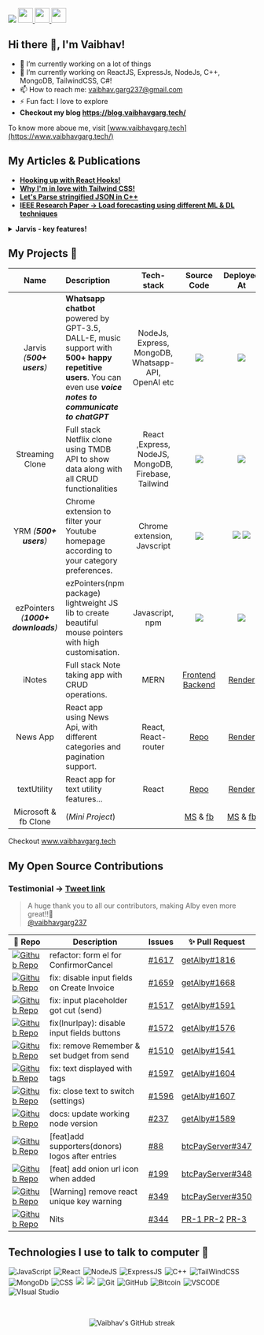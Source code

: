 ![](https://komarev.com/ghpvc/?username=vaibhavgarg237&color=green)
<a href="https://vaibhavgarg.me">
<img src="https://media.giphy.com/media/hvRJCLFzcasrR4ia7z/giphy.gif" width="30px">
<img src="https://emojis.slackmojis.com/emojis/images/1531849430/4246/blob-sunglasses.gif?1531849430" width="30"/>
</a><img src="https://media.giphy.com/media/WUlplcMpOCEmTGBtBW/giphy.gif" style='display:inline;' width="30">

## Hi there 👋, I'm Vaibhav!

- 🔭 I’m currently working on a lot of things
- 🌱 I’m currently working on ReactJS, ExpressJs, NodeJs, C++, MongoDB, TailwindCSS, C#!
- 📫 How to reach me: vaibhav.garg237@gmail.com
- ⚡ Fun fact: I love to explore
- <b> Checkout my blog https://blog.vaibhavgarg.tech/ </b>

To know more aboue me, visit [www.vaibhavgarg.tech](https://www.vaibhavgarg.tech/)

<!-- - 🤔 I’m looking for remote job! -->

## My Articles & Publications

- <a href="https://blog.vaibhavgarg.tech/react-hooks"> <b> Hooking up with React Hooks! </b> </a>
- <a href="https://blog.vaibhavgarg.tech/why-im-in-love-with-tailwind-css"> <b> Why I'm in love with Tailwind CSS!</b> </a>
- <a href="https://blog.vaibhavgarg.tech/parse-json-cpp"> <b> Let's Parse stringified JSON in C++ </b> </a>
- <a href="https://ieeexplore.ieee.org/document/9498349"> <b> IEEE Research Paper -> Load forecasting using different ML & DL techniques </b> </a>

<details >
<summary><strong>Jarvis - key features!</strong></summary>
- Chat directly with <b>GPT-3.5</b> (chatGPT) on WhatsApp </br>
- Use <b>voice notes to communicate with chatGPT</b> </br>
- Enjoy <b>AI images</b> by simply adding the "image" keyword to your prompt </br>
- And while Jarvis supports <b>music</b>, I've disabled this feature. </br>
</details>

## My Projects 🌱

|                Name                | Description                                                                                                                                                       |                     Tech-stack                      |                                                                                                  Source Code                                                                                                  |                                                                                                                                                                                                                                                          Deployed At                                                                                                                                                                                                                                                          |                                                                                                               Demo Video                                                                                                                |
| :--------------------------------: | :---------------------------------------------------------------------------------------------------------------------------------------------------------------- | :-------------------------------------------------: | :-----------------------------------------------------------------------------------------------------------------------------------------------------------------------------------------------------------: | :---------------------------------------------------------------------------------------------------------------------------------------------------------------------------------------------------------------------------------------------------------------------------------------------------------------------------------------------------------------------------------------------------------------------------------------------------------------------------------------------------------------------------: | :-------------------------------------------------------------------------------------------------------------------------------------------------------------------------------------------------------------------------------------: |
|     Jarvis _(**500+ users**)_      | **Whatsapp chatbot** powered by GPT-3.5, DALL-E, music support with **500+ happy repetitive users**. You can even use **_voice notes to communicate to chatGPT_** | NodeJs, Express, MongoDB, Whatsapp-API, OpenAI etc  |  <a href="https://github.com/vaibhavgarg237/wrath-of-AI" target="_blank"><img style="border-radius: 8%;" src="https://img.shields.io/badge/CODE-4eb6d0?style=for-the-badge&logo=github&logoColor=black"></a>  |                                                                                                                                                       <a href="https://wa.me/917701908368?text=Hi%20Jarvis" target="_blank"><img style="border-radius: 8%;"  src="https://img.shields.io/badge/WhatsApp-25D366?style=for-the-badge&logo=whatsapp&logoColor=white"></a>                                                                                                                                                        |                                  <a href="https://youtu.be/vw_AfDqt-kw" target="_blank"><img   src="https://img.shields.io/badge/YouTube-FF0000?style=for-the-badge&logo=youtube&logoColor=white"></a>                                  |
|          Streaming Clone           | Full stack Netflix clone using TMDB API to show data along with all CRUD functionalities                                                                          | React ,Express, NodeJS, MongoDB, Firebase, Tailwind | <a href="https://github.com/vaibhavgarg237/netflixClone" target="_blank"><img style="border-radius: 8%;"  src="https://img.shields.io/badge/CODE-4eb6d0?style=for-the-badge&logo=github&logoColor=black"></a> |                                                                                                                                                                    <a href="https://streamingclone.onrender.com/" target="_blank"><img style="border-radius: 8%;"  src="https://img.shields.io/badge/-website-green?style=for-the-badge&color=f16059"></a>                                                                                                                                                                    |                                  <a href="https://youtu.be/sYHnb4pkVzo" target="_blank"><img   src="https://img.shields.io/badge/YouTube-FF0000?style=for-the-badge&logo=youtube&logoColor=white"></a>                                  |
|       YRM _(**500+ users**)_       | Chrome extension to filter your Youtube homepage according to your category preferences.                                                                          |             Chrome extension, Javscript             |     <a href="https://github.com/vaibhavgarg237/Youtube-Recommendation-Modifier" target="_blank"><img  src="https://img.shields.io/badge/CODE-4eb6d0?style=for-the-badge&logo=github&logoColor=black"></a>     | <a href="https://microsoftedge.microsoft.com/addons/detail/youtube-recommendation-mo/lifhdhloggjmjfbhbgnjfjbhjfidinol" target="_blank"><img   src="https://img.shields.io/badge/Microsoft_Edge-0078D7?style=for-the-badge&logo=Microsoft-edge&logoColor=white"></a> <a href="https://chrome.google.com/webstore/detail/youtube-recommendation-mo/okiekjodafhephhckglfhcbamodkdibo" target="_blank"><img   src="https://img.shields.io/badge/Google_chrome-4285F4?style=for-the-badge&logo=Google-chrome&logoColor=white"></a> |                                  <a href="https://youtu.be/S_7y7j_Z8v0" target="_blank"><img   src="https://img.shields.io/badge/YouTube-FF0000?style=for-the-badge&logo=youtube&logoColor=white"></a>                                  |
| ezPointers _(**1000+ downloads**)_ | ezPointers(npm package) lightweight JS lib to create beautiful mouse pointers with high customisation.                                                            |                   Javascript, npm                   |               <a href="https://github.com/vaibhavgarg237/ezPointers" target="_blank"><img  src="https://img.shields.io/badge/CODE-4eb6d0?style=for-the-badge&logo=github&logoColor=black"></a>                |                                                                                                                                                                           <a href="https://www.npmjs.com/package/ezpointers" target="_blank"><img   src="https://img.shields.io/badge/npm-CB3837?style=for-the-badge&logo=npm&logoColor=white"></a>                                                                                                                                                                           | [Round Eg](https://user-images.githubusercontent.com/67408018/202010052-7701596a-50a8-4e2d-ac29-c02f71c4152b.mp4) & [Shooter Eg](https://user-images.githubusercontent.com/67408018/202190510-d876f5c7-98a7-4fbe-b9b0-1d8d7462d6db.mp4) |
|               iNotes               | Full stack Note taking app with CRUD operations.                                                                                                                  |                        MERN                         |                                           [Frontend](https://github.com/vaibhavgarg237/iNotes-frontend) [Backend](https://github.com/vaibhavgarg237/iNotes-backend)                                           |                                                                                                                                                                                                                                        [Render](https://inotes-frontend.onrender.com)                                                                                                                                                                                                                                         |                                                                                                                  []()                                                                                                                   |
|              News App              | React app using News Api, with different categories and pagination support.                                                                                       |                 React, React-router                 |                                                                               [Repo](https://github.com/vaibhavgarg237/newsapp)                                                                               |                                                                                                                                                                                                                                         [Render](https://newsapp-vggs.onrender.com/)                                                                                                                                                                                                                                          |                                                                                                                  []()                                                                                                                   |
|            textUtility             | React app for text utility features...                                                                                                                            |                        React                        |                                                                             [Repo](https://github.com/vaibhavgarg237/textUtility)                                                                             |                                                                                                                                                                                                                                       [Render](https://text-utils-react.onrender.com/)                                                                                                                                                                                                                                        |                                                           [Demo Video](https://user-images.githubusercontent.com/67408018/185799400-fa266e62-fdf8-478e-85ae-f14508e20fa7.mp4)                                                           |
|        Microsoft & fb Clone        | (_Mini Project_)                                                                                                                                                  |                                                     |                                                [MS](https://github.com/vaibhavgarg237/microsoftClone) & [fb](https://github.com/vaibhavgarg237/facebookClone)                                                 |                                                                                                                                                                                                                        [MS](https://mstailwind.onrender.com/) & [fb](https://fbtailwind.onrender.com/)                                                                                                                                                                                                                        |                                                                                                                  []()                                                                                                                   |

Checkout www.vaibhavgarg.tech

## My Open Source Contributions

### Testimonial -> <a href="https://twitter.com/getAlby/status/1605571133457149952?s=20">Tweet link</a>

<blockquote class="twitter-tweet">
  <p lang="en" dir="ltr">A huge thank you to all our contributors, making Alby even more great!!🚀<br>
  <a href="https://twitter.com/vaibhavgarg237">@vaibhavgarg237</a></p>
</blockquote>

| 🎁 Repo                                                                                                                                                                              | Description                                      | Issues                                                                        | ✨ Pull Request                                                                                                                                                                                                                                                        |
| ------------------------------------------------------------------------------------------------------------------------------------------------------------------------------------ | ------------------------------------------------ | ----------------------------------------------------------------------------- | ---------------------------------------------------------------------------------------------------------------------------------------------------------------------------------------------------------------------------------------------------------------------- |
| [![Github Repo](https://img.shields.io/badge/getAlby-lightning--browser--extension-blue?style=flat-square)](https://github.com/getAlby/lightning-browser-extension)                  | refactor: form el for ConfirmorCancel            | [#1617](https://github.com/getAlby/lightning-browser-extension/issues/1617)   | [getAlby#1816](https://github.com/getAlby/lightning-browser-extension/pull/1816)                                                                                                                                                                                       |
| [![Github Repo](https://img.shields.io/badge/getAlby-lightning--browser--extension-blue?style=flat-square)](https://github.com/getAlby/lightning-browser-extension)                  | fix: disable input fields on Create Invoice      | [#1659](https://github.com/getAlby/lightning-browser-extension/issues/1659)   | [getAlby#1668](https://github.com/getAlby/lightning-browser-extension/pull/1668)                                                                                                                                                                                       |
| [![Github Repo](https://img.shields.io/badge/getAlby-lightning--browser--extension-blue?style=flat-square)](https://github.com/getAlby/lightning-browser-extension)                  | fix: input placeholder got cut (send)            | [#1517](https://github.com/getAlby/lightning-browser-extension/issues/1517)   | [getAlby#1591](https://github.com/getAlby/lightning-browser-extension/pull/1591)                                                                                                                                                                                       |
| [![Github Repo](https://img.shields.io/badge/getAlby-lightning--browser--extension-blue?style=flat-square)](https://github.com/getAlby/lightning-browser-extension)                  | fix(lnurlpay): disable input fields buttons      | [#1572](https://github.com/getAlby/lightning-browser-extension/issues/1572)   | [getAlby#1576](https://github.com/getAlby/lightning-browser-extension/pull/1576)                                                                                                                                                                                       |
| [![Github Repo](https://img.shields.io/badge/getAlby-lightning--browser--extension-blue?style=flat-square)](https://github.com/getAlby/lightning-browser-extension)                  | fix: remove Remember & set budget from send      | [#1510](https://github.com/getAlby/lightning-browser-extension/issues/1510)   | [getAlby#1541](https://github.com/getAlby/lightning-browser-extension/pull/1541)                                                                                                                                                                                       |
| [![Github Repo](https://img.shields.io/badge/getAlby-lightning--browser--extension-blue?style=flat-square)](https://github.com/getAlby/lightning-browser-extension)                  | fix: text displayed with tags                    | [#1597](https://github.com/getAlby/lightning-browser-extension/issues/1597)   | [getAlby#1604](https://github.com/getAlby/lightning-browser-extension/pull/1604)                                                                                                                                                                                       |
| [![Github Repo](https://img.shields.io/badge/getAlby-lightning--browser--extension-blue?style=flat-square)](https://github.com/getAlby/lightning-browser-extension)                  | fix: close text to switch (settings)             | [#1596](https://github.com/getAlby/lightning-browser-extension/issues/1596)   | [getAlby#1607](https://github.com/getAlby/lightning-browser-extension/pull/1607)                                                                                                                                                                                       |
| [![Github Repo](https://img.shields.io/badge/getAlby-lightning--browser--extension-blue?style=flat-square)](https://github.com/getAlby/lightning-browser-extension)                  | docs: update working node version                | [#237](https://github.com/getAlby/lightning-browser-extension/issues/237)     | [getAlby#1589](https://github.com/getAlby/lightning-browser-extension/pull/1589)                                                                                                                                                                                       |
| [![Github Repo](https://img.shields.io/badge/btcpayserver-directory.btcpayserver.org-blue?style=flat-square)](https://github.com/btcpayserver/directory.btcpayserver.org/)           | [feat]add supporters(donors) logos after entries | [#88](https://github.com/btcpayserver/directory.btcpayserver.org/issues/88)   | [btcPayServer#347](https://github.com/btcpayserver/directory.btcpayserver.org/pull/347)                                                                                                                                                                                |
| [![Github Repo](https://img.shields.io/badge/btcpayserver-directory.btcpayserver.org-blue?style=flat-square)](https://github.com/btcpayserver/directory.btcpayserver.org/)           | [feat] add onion url icon when added             | [#199](https://github.com/btcpayserver/directory.btcpayserver.org/issues/199) | [btcPayServer#348](https://github.com/btcpayserver/directory.btcpayserver.org/pull/348)                                                                                                                                                                                |
| [![Github Repo](https://img.shields.io/badge/btcpayserver-directory.btcpayserver.org-blue?style=flat-square)](https://github.com/btcpayserver/directory.btcpayserver.org/)           | [Warning] remove react unique key warning        | [#349](https://github.com/btcpayserver/directory.btcpayserver.org/issues/349) | [btcPayServer#350](https://github.com/btcpayserver/directory.btcpayserver.org/pull/350)                                                                                                                                                                                |
| [![Github Repo](https://img.shields.io/badge/btcpayserver-directory.btcpayserver.org-blue?style=flat-square)](https://github.com/btcpayserver/directory.btcpayserver.org/issues/344) | Nits                                             | [#344](https://github.com/btcpayserver/directory.btcpayserver.org/issues/344) | <a href="https://github.com/btcpayserver/directory.btcpayserver.org/pull/345"> PR-1 </a> <a href="https://github.com/btcpayserver/directory.btcpayserver.org/pull/332">PR-2</a> <a href="https://github.com/btcpayserver/directory.btcpayserver.org/pull/343">PR-3</a> |

<!-- https://github.com/getAlby/lightning-browser-extension -->
<!-- https://github.com/btcpayserver/directory.btcpayserver.org/ -->

## Technologies I use to talk to computer 🤔

<p align="left">
<img  style="margin: 1px;" alt="JavaScript" src="https://img.shields.io/badge/javascript%20-%23323330.svg?&style=for-the-badge&logo=javascript&logoColor=%23F7DF1E"/>
<img  style="margin: 1px;" alt="React" src="https://img.shields.io/badge/react%20-%2320232a.svg?&style=for-the-badge&logo=react&logoColor=%2361DAFB"/>
<img  style="margin: 1px;" alt="NodeJS" src="https://img.shields.io/badge/Node.js-43853D?style=for-the-badge&logo=node.js&logoColor=white"/>
<img  style="margin: 1px;" alt="ExpressJS" src="https://img.shields.io/badge/Express.js-404D59?style=for-the-badge"/>
<img  style="margin: 1px;" alt="C++" src="https://img.shields.io/badge/C%2B%2B-00599C?style=for-the-badge&logo=c%2B%2B&logoColor=white"/>
<img  style="margin: 1px;" alt="TailWindCSS" src="https://img.shields.io/badge/Tailwind_CSS-38B2AC?style=for-the-badge&logo=tailwind-css&logoColor=white"/>
<img  style="margin: 1px;" alt="MongoDb" src="https://img.shields.io/badge/MongoDB-4EA94B?style=for-the-badge&logo=mongodb&logoColor=white"/>
<!-- <img  style="margin: 1px;" alt="Bootstrap" src="https://img.shields.io/badge/Bootstrap-563D7C?style=for-the-badge&logo=bootstrap&logoColor=whit"/> -->
<img  style="margin: 1px;" alt="CSS" src="https://img.shields.io/badge/HTML5-E34F26?style=for-the-badge&logo=html5&logoColor=white"/>
<img  style="margin: 1px;" src="https://img.shields.io/badge/CSS3-1572B6?style=for-the-badge&logo=css3&logoColor=white">
<img  style="margin: 1px;" src="https://img.shields.io/badge/TypeScript-007ACC?style=for-the-badge&logo=typescript&logoColor=white">
<img  style="margin: 1px;" alt="Git" src="https://img.shields.io/badge/git%20-%23F05033.svg?&style=for-the-badge&logo=git&logoColor=white"/>
<img  style="margin: 1px;" alt="GitHub" src="https://img.shields.io/badge/github%20-%23121011.svg?&style=for-the-badge&logo=github&logoColor=white"/>
<img  style="margin: 1px;" alt="Bitcoin" src="https://img.shields.io/badge/Bitcoin-000?style=for-the-badge&logo=bitcoin&logoColor=white"/>
<img  style="margin: 1px;" alt="VSCODE" src="	https://img.shields.io/badge/VSCode-0078D4?style=for-the-badge&logo=visual%20studio%20code&logoColor=white"/>
<img  style="margin: 1px;" alt="VIsual Studio" src="https://img.shields.io/badge/Visual_Studio-5C2D91?style=for-the-badge&logo=visual%20studio&logoColor=white"/>

</p>
<!-- <p>&nbsp;</p> -->
<!-- <p>&nbsp;</p> -->
<br>

<div align="center">

<!-- [Vaibhav's GitHub stats](https://github-readme-stats.vercel.app/api?username=vaibhavgarg237&show_icons=true&theme=radical) -->

![Vaibhav's GitHub streak](https://github-readme-streak-stats.herokuapp.com/?user=vaibhavgarg237&theme=blue-green)

</div>

<!-- <div align="center">
<a href="https://www.linkedin.com/in/vaibhavgargdtu/" target="_blank">
  <img  width="28px" src="https://cdn.pixabay.com/photo/2017/08/22/11/56/linked-in-2668700_1280.png" />
</a>
<a href="https://twitter.com/vaibhavgarg1901" target="_blank">
  <img width="28px" src="https://as1.ftcdn.net/v2/jpg/03/20/88/34/1000_F_320883488_PMmkQget359WtY6foB1xFN3Wcvus6WTM.jpg" />
</a>
<a href="mailto:vaibhav.garg237@gmail.com">
  <img width="26px" src="https://logodownload.org/wp-content/uploads/2018/03/gmail-logo-16.png" />
</a>
<a href="https://www.codechef.com/users/vaibhavgarg237" target="_blank">
  <img width="26px" src="https://i.pinimg.com/originals/c5/d9/fc/c5d9fc1e18bcf039f464c2ab6cfb3eb6.jpg" />
</a>
<a href="https://leetcode.com/Vaibhavgarg237/" target="_blank">
  <img alt="Medium" src="https://img.shields.io/badge/LeetCode-000000?style=for-the-badge&logo=LeetCode&logoColor=#d16c06" />
</a>
</div> -->

<!-- <p>&nbsp;</p> -->

<!-- <div align="center">
    <img src="https://cultofthepartyparrot.com/parrots/hd/githubparrot.gif" width="25" height="25"/>
    <img src="https://cultofthepartyparrot.com/flags/hd/iranparrot.gif" width="25" height="25"/>
    <img src="https://cultofthepartyparrot.com/parrots/asyncparrot.gif" width="36" height="25"/>
    <img src="https://cultofthepartyparrot.com/parrots/exceptionallyfastparrot.gif" width="25" height="25"/>
    <img src="https://cultofthepartyparrot.com/parrots/hd/60fpsparrot.gif" width="25" height="25"/>
    <img src="https://cultofthepartyparrot.com/parrots/hd/jumpingparrot.gif" width="25" height="25"/>
    <img src="https://cultofthepartyparrot.com/parrots/hd/opensourceparrot.gif" width="25" height="25"/>
    <img src="https://cultofthepartyparrot.com/parrots/hd/dealwithitnowparrot.gif" width="25" height="25"/>
    <img src="https://cultofthepartyparrot.com/parrots/hd/hypnoparrotlight.gif" width="25" height="25"/>
    <img src="https://cultofthepartyparrot.com/parrots/databaseparrot.gif" width="25" height="25"/>
    <img src="https://cultofthepartyparrot.com/parrots/fixparrot.gif" width="36" height="25"/>
    <img src="https://cultofthepartyparrot.com/parrots/hd/laptop_parrot.gif" width="25" height="25"/>
    <img src="https://cultofthepartyparrot.com/parrots/hd/spinningparrot.gif" width="25" height="25"/>
    <img src="https://cultofthepartyparrot.com/parrots/hd/levitationparrot.gif" width="25" height="25"/>
    <img src="https://cultofthepartyparrot.com/parrots/hd/meldparrot.gif" width="25" height="25"/>
    <img src="https://cultofthepartyparrot.com/parrots/slomoparrot.gif" width="25" height="25"/>
    <img src="https://cultofthepartyparrot.com/parrots/hd/moonwalkingparrot.gif" width="25" height="25"/>
    <img src="https://cultofthepartyparrot.com/parrots/hd/stableparrot.gif" width="25" height="25"/>
    <img src="https://cultofthepartyparrot.com/parrots/hd/scienceparrot.gif" width="25" height="25"/>
    <img src="https://cultofthepartyparrot.com/parrots/hd/pirateparrot.gif" width="25" height="25"/>
    <img src="https://cultofthepartyparrot.com/parrots/hd/footballparrot.gif" width="25" height="25"/>
    <img src="https://cultofthepartyparrot.com/parrots/hd/illuminatiparrot.gif" width="25" height="25"/>
    <img src="https://cultofthepartyparrot.com/parrots/hd/hypnoparrotdark.gif" width="25" height="25"/>
    <img src="https://cultofthepartyparrot.com/parrots/hd/mustacheparrot.gif" width="25" height="25"/>
</div> -->

<!--

Here are some ideas to get you started:

- 🔭 I’m currently working on ...
- 🌱 I’m currently learning ...
- 👯 I’m looking to collaborate on ...
- 🤔 I’m looking for help with ...
- 💬 Ask me about ...
- 📫 How to reach me: ...
- 😄 Pronouns: ...
- ⚡ Fun fact: ...
### My Experiences 🙌
### About Me 🚀
### Honors & Awards 🏅

-->

